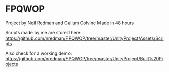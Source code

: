 # FPQWOP

Project by Neil Redman and Callum Colvine
Made in 48 hours

Scripts made by me are stored here:
https://github.com/nredman/FPQWOP/tree/master/UnityProject/Assets/Scripts

Also check for a working demo: https://github.com/nredman/FPQWOP/tree/master/UnityProject/Built%20Projects
